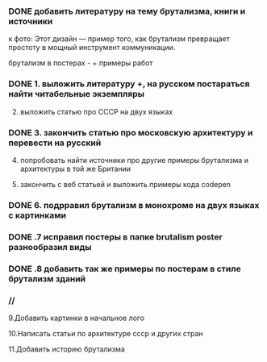 ### DONE добавить литературу на тему брутализма, книги и источники 

к фото: Этот дизайн — пример того, как брутализм превращает простоту в мощный инструмент коммуникации.

брутализм в постерах - + примеры работ

### DONE 1. выложить литературу +, на русском постараться найти читабельные экземпляры

2. выложить статью про СССР на двух языках

### DONE 3. закончить статью про московскую архитектуру и перевести на русский

4. попробовать найти источники про другие примеры брутализма и архитектуры в той же Британии

5. закончить с веб статьей и выложить примеры кода codepen

### DONE 6. подрравил брутализм в монохроме на двух языках с картинками

### DONE .7 исправил постеры в папке brutalism poster разнообразил виды

### DONE .8 добавить так же примеры по постерам в стиле брутализм зданий

### //  <img src="" />

9.Добавить картинки в начальное лого

10.Написать статьи по архитектуре ссср и других стран

11.Добавить историю брутализма
